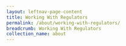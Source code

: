 ```yaml
---
layout: leftnav-page-content
title: Working With Regulators
permalink: /about/working-with-regulators/
breadcrumb: Working With Regulators
collection_name: about
---
```

